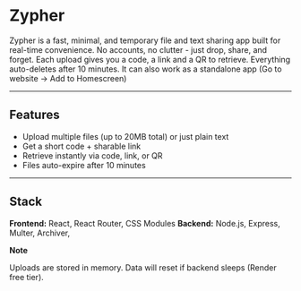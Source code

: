 # Zypher

Zypher is a fast, minimal, and temporary file and text sharing app built for real-time convenience. No accounts, no clutter - just drop, share, and forget. Each upload gives you a code, a link and a QR to retrieve. Everything auto-deletes after 10 minutes. It can also work as a standalone app (Go to website -> Add to Homescreen)

---

## Features

- Upload multiple files (up to 20MB total) or just plain text
- Get a short code + sharable link
- Retrieve instantly via code, link, or QR
- Files auto-expire after 10 minutes

---

## Stack

**Frontend:** React, React Router, CSS Modules
**Backend:** Node.js, Express, Multer, Archiver,

**Note**

Uploads are stored in memory. Data will reset if backend sleeps (Render free tier).
